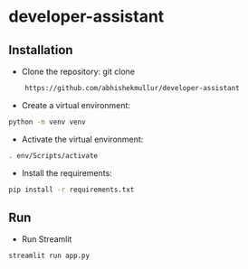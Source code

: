 # developer-assistant

## Installation
- Clone the repository: git clone
```bash 
    https://github.com/abhishekmullur/developer-assistant
```
- Create a virtual environment: 
```bash 
python -m venv venv
```

- Activate the virtual environment: 
```bash 
. env/Scripts/activate
```

- Install the requirements: 
```bash 
pip install -r requirements.txt
```

## Run
- Run Streamlit
```bash
streamlit run app.py
```
